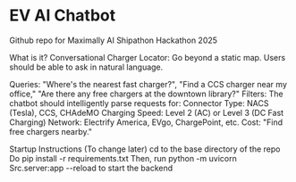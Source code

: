 # EV AI Chatbot
Github repo for Maximally AI Shipathon Hackathon 2025


What is it?
Conversational Charger Locator: Go beyond a static map. Users should be able to ask in natural language.

Queries: "Where's the nearest fast charger?", "Find a CCS charger near my office," "Are there any free chargers at the downtown library?"
Filters: The chatbot should intelligently parse requests for:
Connector Type: NACS (Tesla), CCS, CHAdeMO
Charging Speed: Level 2 (AC) or Level 3 (DC Fast Charging)
Network: Electrify America, EVgo, ChargePoint, etc.
Cost: "Find free chargers nearby."

Startup Instructions (To change later)
cd to the base directory of the repo
Do pip install -r requirements.txt
Then, run python -m uvicorn Src.server:app --reload to start the backend
